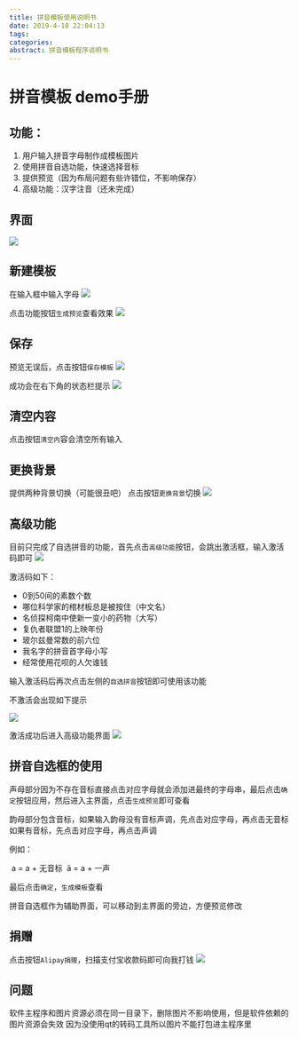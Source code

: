 ```yaml
---
title: 拼音模板使用说明书
date: 2019-4-10 22:04:13
tags:
categories:
abstract: 拼音模板程序说明书
---
```

# 拼音模板 demo手册

## 功能：

1. 用户输入拼音字母制作成模板图片
2. 使用拼音自选功能，快速选择音标
3. 提供预览（因为布局问题有些许错位，不影响保存）
4. 高级功能：汉字注音（还未完成）

## <!--more-->界面

![](/images/界面.png)

## 新建模板

在输入框中输入字母
![](/images/输入.png)

点击功能按钮`生成预览`查看效果
![](/images/预览.png)



## 保存

预览无误后，点击按钮`保存模板`
![](/images/saved.png)

成功会在右下角的状态栏提示
![](/images/save.png)



## 清空内容

点击按钮`清空内`容会清空所有输入



## 更换背景

提供两种背景切换（可能很丑吧）
点击按钮`更换背景`切换
![](/images/背景.png)



## 高级功能

目前只完成了自选拼音的功能，首先点击`高级功能`按钮，会跳出激活框，输入激活码即可
![](/images/ad.png)

激活码如下：

- 0到50间的素数个数
- 哪位科学家的棺材板总是被按住（中文名）
- 名侦探柯南中使新一变小的药物（大写）
- 复仇者联盟1的上映年份
- 玻尔兹曼常数的前六位
- 我名字的拼音首字母小写
- 经常使用花呗的人欠谁钱

输入激活码后再次点击左侧的`自选拼音`按钮即可使用该功能

不激活会出现如下提示

![](/images/error.png)



激活成功后进入高级功能界面
![](/images/pinyin.png)





## 拼音自选框的使用

声母部分因为不存在音标直接点击对应字母就会添加进最终的字母串，最后点击`确定`按钮应用，然后进入主界面，点击`生成预览`即可查看

韵母部分包含音标，如果输入韵母没有音标声调，先点击对应字母，再点击无音标
如果有音标，先点击对应字母，再点击声调

例如：

​	a = a + 无音标
​	ā = a + 一声

最后点击`确定`，`生成模板`查看

拼音自选框作为辅助界面，可以移动到主界面的旁边，方便预览修改



## 捐赠

点击按钮`Alipay捐赠`，扫描支付宝收款码即可向我打钱
![](/images/捐赠.png)



## 问题

软件主程序和图片资源必须在同一目录下，删除图片不影响使用，但是软件依赖的图片资源会失效
因为没使用qt的转码工具所以图片不能打包进主程序里